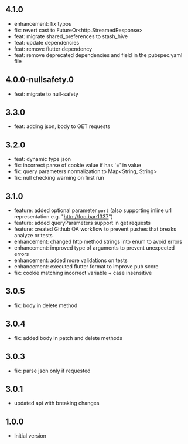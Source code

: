 ## 4.1.0

- enhancement: fix typos
- fix: revert cast to FutureOr<http.StreamedResponse>
- feat: migrate shared_preferences to stash_hive
- feat: update dependencies
- feat: remove flutter dependency
- feat: remove deprecated dependencies and field in the pubspec.yaml file

## 4.0.0-nullsafety.0

- feat: migrate to null-safety

## 3.3.0

- feat: adding json, body to GET requests

## 3.2.0

- feat: dynamic type json 
- fix: incorrect parse of cookie value if has '=' in value
- fix: query parameters normalization to Map<String, String>
- fix: null checking warning on first run

## 3.1.0

- feature: added optional parameter `port` (also supporting inline url representation e.g. "http://foo.bar:1337")
- feature: added queryParameters support in get requests
- feature: created Github QA workflow to prevent pushes that breaks analyze or tests
- enhancement: changed http method strings into enum to avoid errors
- enhancement: improved type of arguments to prevent unexpected errors
- enhancement: added more validations on tests
- enhancement: executed flutter format to improve pub score
- fix: cookie matching incorrect variable + case insensitive

## 3.0.5

- fix: body in delete method 

## 3.0.4

- fix: added body in patch and delete methods 

## 3.0.3

- fix: parse json only if requested

## 3.0.1

- updated api with breaking changes

## 1.0.0

- Initial version